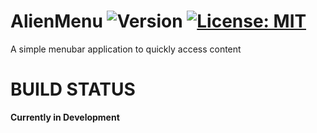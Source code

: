 # AlienMenu ![Version](https://img.shields.io/badge/Version-V.0.0-orange.svg) [![License: MIT](https://img.shields.io/badge/License-MIT-yellow.svg)](https://opensource.org/licenses/MIT)

A simple menubar application to quickly access content

# BUILD STATUS
**Currently in Development**